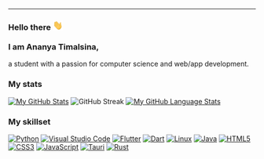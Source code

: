 ---
### Hello there <img src="https://raw.githubusercontent.com/ABSphreak/ABSphreak/master/gifs/Hi.gif" width="20px" height="20px"><br></br>I am Ananya Timalsina,
a student with a passion for computer science and web/app development.

### My stats
[![My GitHub Stats](https://github-readme-stats.vercel.app/api/?username=ananyatimalsina&count_private=true&theme=blue_navy&hide_border=true&border_radius=10&showicons=true)]()
![GitHub Streak](https://github-readme-streak-stats.herokuapp.com?user=ananyatimalsina&theme=blue_navy&hide_border=true&border_radius=10&showicons=true)
[![My GitHub Language Stats](https://github-readme-stats.vercel.app/api/top-langs/?username=ananyatimalsina&langs_count=4&theme=blue_navy&hide_border=true&border_radius=10)]()

### My skillset
[![Python](https://img.shields.io/badge/Python-3776AB.svg?style=for-the-badge&logo=python&logoColor=white)]("https://python.org/")
[![Visual Studio Code](https://img.shields.io/badge/Visual%20Studio%20Code-0078d7.svg?style=for-the-badge&logo=vsc&logoColor=white)]("https://code.visualstudio.com/")
[![Flutter](https://img.shields.io/badge/Flutter-%2302569B.svg?style=for-the-badge&logo=Flutter&logoColor=white)]("https://flutter.dev/")
[![Dart](https://img.shields.io/badge/dart-%230175C2.svg?style=for-the-badge&logo=dart&logoColor=white)]("https://dart.dev/")
[![Linux](https://img.shields.io/badge/Linux-FCC624?style=for-the-badge&logo=linux&logoColor=black)](https://www.linux.org/)
[![Java](https://img.shields.io/badge/Java-ED8B00?style=for-the-badge&logo=openjdk&logoColor=white)](https://www.java.com/en/)
[![HTML5](https://img.shields.io/badge/HTML5-E34F26?style=for-the-badge&logo=html5&logoColor=white)](https://html5.org/)
[![CSS3](https://img.shields.io/badge/CSS3-1572B6?style=for-the-badge&logo=css3&logoColor=white)](https://www.w3.org/Style/CSS/Overview.en.html)
[![JavaScript](https://img.shields.io/badge/JavaScript-F7DF1E?style=for-the-badge&logo=javascript&logoColor=black)](https://www.javascript.com/)
[![Tauri](https://img.shields.io/badge/Tauri-24C8D8.svg?style=for-the-badge&logo=tauri&logoColor=white)](https://tauri.app/)
[![Rust](https://img.shields.io/badge/Rust-%23000000.svg?style=for-the-badge&logo=rust&logoColor=white)](https://rust-lang.com/)

